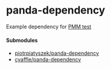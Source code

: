 # panda-dependency
Example dependency for [PMM test](https://github.com/panda-lang/panda/tree/master/examples/pmm)

#### Submodules
* [piotrpiatyszek/panda-dependency](https://github.com/piotrpiatyszek/panda-dependency)
* [cyaffle/panda-dependency](https://github.com/cyaffle/panda-dependency)
